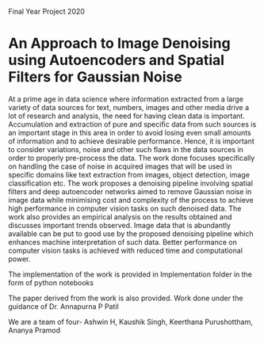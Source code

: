 
Final Year Project 2020 
<h1>An Approach to Image Denoising using Autoencoders and Spatial Filters for Gaussian Noise</h1>

At a prime age in data science where information extracted from a large variety of data sources for text, numbers, images and other media drive a lot of research and analysis, the need for having clean data is important. Accumulation and extraction of pure and specific data from such sources is an important stage in this area in order to avoid losing even small amounts of information and to achieve desirable performance. Hence, it is important to consider variations, noise and other such flaws in the data sources in order to properly pre-process the data. The work done focuses specifically on handling the case of noise in acquired images that will be used in specific domains like text extraction from images, object detection, image classification etc. The work proposes a denoising pipeline involving spatial filters and deep autoencoder networks aimed to remove Gaussian noise in image data while minimising cost and complexity of the process to achieve high performance in  computer vision tasks on such denoised data. The work  also provides an empirical analysis on the results obtained and discusses important trends observed. Image data that is abundantly available can be put to good use by the proposed denoising pipeline which enhances machine interpretation of such data. Better performance on computer vision tasks is achieved with reduced time and computational power.


The implementation of the work is provided in Implementation folder in the form of python notebooks

The paper derived from the work is also provided.
Work done under the guidance of Dr. Annapurna P Patil

We are a team of four-
Ashwin H, Kaushik Singh, Keerthana Purushottham, Ananya Pramod

